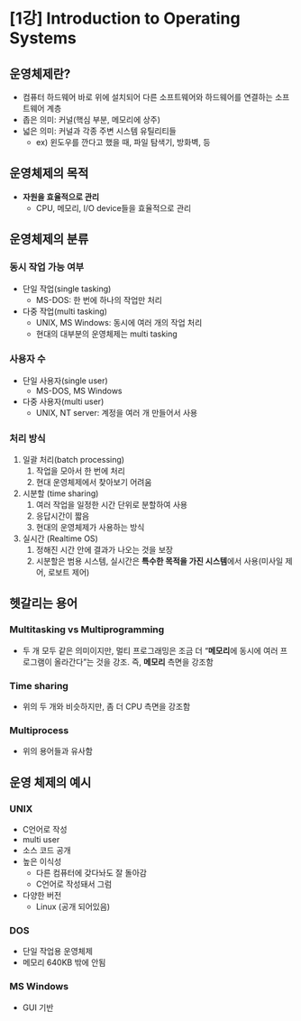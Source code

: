 # [1강] Introduction to Operating Systems

## 운영체제란?

- 컴퓨터 하드웨어 바로 위에 설치되어 다른 소프트웨어와 하드웨어를 연결하는 소프트웨어 계층
- 좁은 의미: 커널(핵심 부분, 메모리에 상주)
- 넓은 의미: 커널과 각종 주변 시스템 유틸리티들
    - ex) 윈도우를 깐다고 했을 때, 파일 탐색기, 방화벽, 등

## 운영체제의 목적

- **자원을 효율적으로 관리**
    - CPU, 메모리, I/O device들을 효율적으로 관리

## 운영체제의 분류

### 동시 작업 가능 여부

- 단일 작업(single tasking)
    - MS-DOS: 한 번에 하나의 작업만 처리
- 다중 작업(multi tasking)
    - UNIX, MS Windows: 동시에 여러 개의 작업 처리
    - 현대의 대부분의 운영체제는 multi tasking

### 사용자 수

- 단일 사용자(single user)
    - MS-DOS, MS Windows
- 다중 사용자(multi user)
    - UNIX, NT server: 계정을 여러 개 만들어서 사용

### 처리 방식

1. 일괄 처리(batch processing)
    1. 작업을 모아서 한 번에 처리
    2. 현대 운영체제에서 찾아보기 어려움
2. 시분할 (time sharing)
    1. 여러 작업을 일정한 시간 단위로 분할하여 사용
    2. 응답시간이 짧음
    3. 현대의 운영체제가 사용하는 방식
3. 실시간 (Realtime OS)
    1. 정해진 시간 안에 결과가 나오는 것을 보장
    2. 시분할은 범용 시스템, 실시간은 **특수한 목적을 가진 시스템**에서 사용(미사일 제어, 로보트 제어)

## 헷갈리는 용어

### Multitasking vs Multiprogramming

- 두 개 모두 같은 의미이지만, 멀티 프로그래밍은 조금 더 “**메모리**에 동시에 여러 프로그램이 올라간다”는 것을 강조. 즉, **메모리** 측면을 강조함

### Time sharing

- 위의 두 개와 비슷하지만, 좀 더 CPU 측면을 강조함

### Multiprocess

- 위의 용어들과 유사함

## 운영 체제의 예시

### UNIX

- C언어로 작성
- multi user
- 소스 코드 공개
- 높은 이식성
    - 다른 컴퓨터에 갖다놔도 잘 돌아감
    - C언어로 작성돼서 그럼
- 다양한 버전
    - Linux (공개 되어있음)

### DOS

- 단일 작업용 운영체제
- 메모리 640KB 밖에 안됨

### MS Windows

- GUI 기반